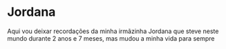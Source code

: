 # Jordana
Aqui vou deixar recordações da minha irmãzinha Jordana que steve neste mundo durante 2 anos e 7 meses, mas mudou a minha vida para sempre
